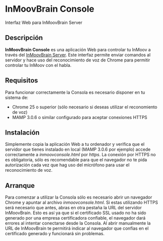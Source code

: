 # InMoovBrain Console
Interfaz Web para InMoovBrain Server

## Descripción
**InMoovBrain Console** es una aplicación Web para controlar tu InMoov a través del [InMoovBrain Server](https://github.com/ugogarcia/inmoovbrainserver). Este interfaz permite enviar comandos al servidor y hace uso del reconocimiento de voz de Chrome para permitir controlar tu InMoov con el habla.

## Requisitos
Para funcionar correctamente la Consola es necesario disponer en tu sistema de:

* Chrome 25 o superior (sólo necesario si deseas utilizar el reconomiento de voz)
* MAMP 3.0.6 o similar configurado para aceptar conexiones HTTPS

## Instalación
Simplemente copia la aplicación Web a tu ordenador y verifica que el servidor que tienes instalado en local (MAMP 3.0.6 por ejemplo) accede correctamente a _inmoovconsole.html_ por _https_. La conexión por HTTPS no es obligatoria, sólo es recomendable para que el navegador no te pida autorización cada vez que hag uso del micrófono para usar el reconocimiento de voz.

## Arranque
Para comenzar a utilizar la Consola sólo es necesario abrir un navegador Chrome y apuntar al archivo _inmoovconsole.html_. Si estas utilizando HTTPS será necesario que antes, abras en otra pestaña la URL del servidor InMoovBrain. Esto es así ya que si el certificado SSL usado no ha sido generado por una empresa certificadora confiable, el navegador dará errores al intentar conectarse desde la Consola. Al abrir manualmente la URL de InMoovBrain te permitirá indicar al navegador que confías en el certificado generado y funcionará sin problemas.


